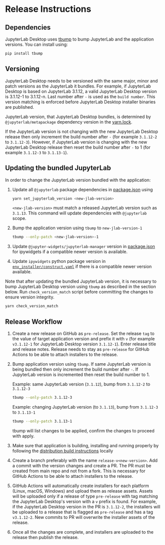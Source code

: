 # Release Instructions

## Dependencies

JupyterLab Desktop uses [tbump](https://github.com/dmerejkowsky/tbump) to bump JupyterLab and the application versions. You can install using:

```bash
pip install tbump
```

## Versioning

JupyterLab Desktop needs to be versioned with the same major, minor and patch versions as the JupyterLab it bundles. For example, if JupyterLab Desktop is based on JupyterLab 3.1.12, a valid JupyterLab Desktop version is 3.1.12-1 to 3.1.12-n. Last number after `-` is used as the `build number`. This version matching is enforced before JupyterLab Desktop installer binaries are published.

JupyterLab version, that JupyterLab Desktop bundles, is determined by `@jupyterlab/metapackage` dependency version in the [yarn.lock](yarn.lock).

If the JupyterLab version is not changing with the new JupyterLab Desktop release then only increment the build number after `-` (for example `3.1.12-2` to `3.1.12-3`). However, if JupyterLab version is changing with the new JupyterLab Desktop release then reset the build number after `-` to 1 (for example `3.1.12-3` to `3.1.13-1`).

## Updating the bundled JupyterLab

In order to change the JupyterLab version bundled with the application:

1. Update all `@jupyterlab` package dependencies in [package.json](package.json) using

   ```bash
   yarn set_jupyterlab_version <new-jlab-version>
   ```

   `<new-jlab-version>` must match a released JupyterLab version such as `3.1.13`. This command will update dependencies with `@jupyterlab` scope.

2. Bump the application version using `tbump` to `new-jlab-version-1`

   ```bash
   tbump --only-patch <new-jlab-version>-1
   ```

3. Update `@jupyter-widgets/jupyterlab-manager` version in [package.json](package.json) for ipywidgets if a compatible newer version is available.

4. Update `ipywidgets` python package version in [`env_installer/construct.yaml`](env_installer/construct.yaml) if there is a compatible newer version available.

Note that after updating the bundled JupyterLab version, it is necessary to bump JupyterLab Desktop version using `tbump` as described in the section below. Run `check_version_match` script before committing the changes to ensure version integrity.

```bash
yarn check_version_match
```

## Release Workflow

1. Create a new release on GitHub as `pre-release`. Set the release `tag` to the value of target application version and prefix it with `v` (for example `v3.1.12-1` for JupyterLab Desktop version `3.1.12-1`). Enter release title and release notes. Release needs to stay as `pre-release` for GitHub Actions to be able to attach installers to the release.

2. Bump application version using `tbump`. If same JupyterLab version is being bundled then only increment the build number after `-`. If JupyterLab version is incremented then reset the build number to 1.

   Example: same JupyterLab version (`3.1.12`), bump from `3.1.12-2` to `3.1.12-3`

   ```bash
   tbump --only-patch 3.1.12-3
   ```

   Example: changing JupyterLab version (to `3.1.13`), bump from `3.1.12-3` to `3.1.13-1`

   ```bash
   tbump --only-patch 3.1.13-1
   ```

   tbump will list changes to be applied, confirm the changes to proceed with apply.

3. Make sure that application is building, installing and running properly by following the [distribution build instructions](README.md##building-for-distribution) locally

4. Create a branch preferably with the name `release-v<new-version>`. Add a commit with the version changes and create a PR. The PR must be created from main repo and not from a fork. This is necessary for GitHub Actions to be able to attach installers to the release.

5. GitHub Actions will automatically create installers for each platform (Linux, macOS, Windows) and upload them as release assets. Assets will be uploaded only if a release of type `pre-release` with tag matching the JupyterLab Desktop's version with a `v` prefix is found. For example, if the JupyterLab Desktop version in the PR is `3.1.12-2`, the installers will be uploaded to a release that is flagged as `pre-release` and has a tag `v3.1.12-2`. New commits to PR will overwrite the installer assets of the release.

6. Once all the changes are complete, and installers are uploaded to the release then publish the release.
